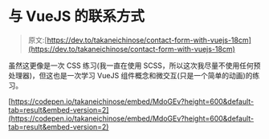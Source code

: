 # 与 VueJS 的联系方式

> 原文:[https://dev.to/takaneichinose/contact-form-with-vuejs-18cm](https://dev.to/takaneichinose/contact-form-with-vuejs-18cm)

虽然这更像是一次 CSS 练习(我一直在使用 SCSS，所以这次我尽量不使用任何预处理器)，但这也是一次学习 VueJS 组件概念和微交互(只是一个简单的动画)的练习。

[https://codepen.io/takaneichinose/embed/MdoGEv?height=600&default-tab=result&embed-version=2](https://codepen.io/takaneichinose/embed/MdoGEv?height=600&default-tab=result&embed-version=2)